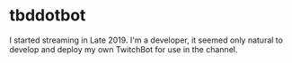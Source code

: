 # tbddotbot

I started streaming in Late 2019. I'm a developer, it seemed only natural to develop and deploy my own TwitchBot for use in the channel. 
